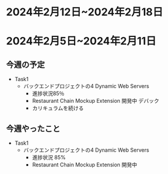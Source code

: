 # 2024年2月12日~2024年2月18日

# 2024年2月5日~2024年2月11日

## 今週の予定
- Task1
    - バックエンドプロジェクトの4 Dynamic Web Servers
        - 進捗状況85％
        - Restaurant Chain Mockup Extension 開発中 デバック
        - カリキュラムを続ける


## 今週やったこと
- Task1
    - バックエンドプロジェクトの4 Dynamic Web Servers
        - 進捗状況 85%
        - Restaurant Chain Mockup Extension 開発中